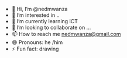 - 👋 Hi, I’m @nedmwanza
- 👀 I’m interested in ..
- 🌱 I’m currently learning ICT
- 💞️ I’m looking to collaborate on ...
- 📫 How to reach me nedmwanza@gmail.com
- 😄 Pronouns: he /him
- ⚡ Fun fact: drawing

<!---
nedmwanza/nedmwanza is a ✨ special ✨ repository because its `README.md` (this file) appears on your GitHub profile.
You can click the Preview link to take a look at your changes.
--->

